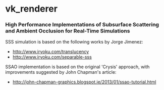# vk_renderer
### High Performance Implementations of Subsurface Scattering and Ambient Occlusion for Real-Time Simulations

SSS simulation is based on the following works by Jorge Jimenez:
* http://www.iryoku.com/translucency
* http://www.iryoku.com/separable-sss

SSAO implementation is based on the original 'Crysis' approach, with improvements suggested by John Chapman's article:
*  http://john-chapman-graphics.blogspot.ie/2013/01/ssao-tutorial.html
